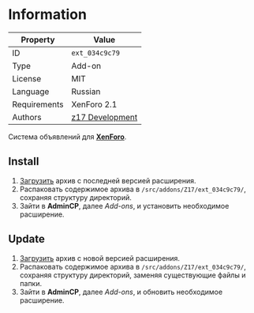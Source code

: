 # Information

| Property     | Value                                              |
| ------------ | -------------------------------------------------- |
| ID           | `ext_034c9c79`                                     |
| Type         | Add-on                                             |
| License      | MIT                                                |
| Language     | Russian                                            |
| Requirements | XenForo 2.1                                        |
| Authors      | [z17 Development](mailto:mail@z17.dev)             |

Система объявлений для [**XenForo**](https://xenforo.com).

## Install

1. [Загрузить](https://github.com/zmarket/xenforo-ext-notices/tags) архив с последней версией расширения.
2. Распаковать содержимое архива в `/src/addons/Z17/ext_034c9c79/`, сохраняя структуру директорий.
3. Зайти в **AdminCP**, далее *Add-ons*, и установить необходимое расширение.

## Update

1. [Загрузить](https://github.com/zmarket/xenforo-ext-notices/tags) архив с новой версией расширения.
2. Распаковать содержимое архива в `/src/addons/Z17/ext_034c9c79/`, сохраняя структуру директорий, заменяя существующие файлы и папки.
3. Зайти в **AdminCP**, далее *Add-ons*, и обновить необходимое расширение.

